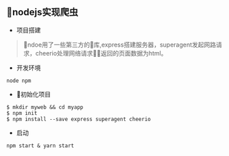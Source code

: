 
## nodejs实现爬虫
* 项目搭建
> ndoe用了一些第三方的库,express搭建服务器，superagent发起网路请求，cheerio处理网络请求返回的页面数据为html。

* 开发环境
```
node npm 
```

* 初始化项目
```
$ mkdir myweb && cd myapp
$ npm init 
$ npm install --save express superagent cheerio
```
* 启动
```
npm start & yarn start
```
